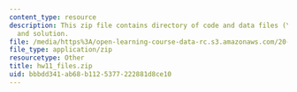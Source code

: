 ```yaml
---
content_type: resource
description: This zip file contains directory of code and data files (\media), hints
  and solution.
file: /media/https%3A/open-learning-course-data-rc.s3.amazonaws.com/20-181-computation-for-biological-engineers-fall-2006/bbbdd341ab68b1125377222881d8ce10_hw11_files.zip
file_type: application/zip
resourcetype: Other
title: hw11_files.zip
uid: bbbdd341-ab68-b112-5377-222881d8ce10
---
```

